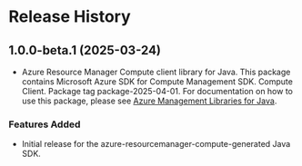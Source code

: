 # Release History

## 1.0.0-beta.1 (2025-03-24)

- Azure Resource Manager Compute client library for Java. This package contains Microsoft Azure SDK for Compute Management SDK. Compute Client. Package tag package-2025-04-01. For documentation on how to use this package, please see [Azure Management Libraries for Java](https://aka.ms/azsdk/java/mgmt).
### Features Added

- Initial release for the azure-resourcemanager-compute-generated Java SDK.
